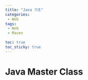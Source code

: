 ```yaml
---
title: "Java 기초"
categories:
 - Web
tags:
 - Web
 - Maven
 
toc: true
toc_sticky: true
---
```


# Java Master Class
